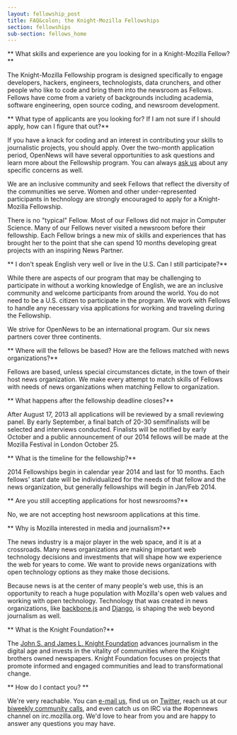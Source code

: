 ```yaml
---
layout: fellowship_post
title: FAQ&colon; the Knight-Mozilla Fellowships
section: fellowships
sub-section: fellows_home
---
```

** What skills and experience are you looking for in a Knight-Mozilla Fellow?**

The Knight-Mozilla Fellowship program is designed specifically to engage developers, hackers, engineers, technologists, data crunchers, and other people who like to code and bring them into the newsroom as Fellows. Fellows have come from a variety of backgrounds including academia, software engineering, open source coding, and newsroom development.

** What type of applicants are you looking for? If I am not sure if I should apply, how can I figure that out?**

If you have a knack for coding and an interest in contributing your skills to journalistic projects, you should apply. Over the two-month application period, OpenNews will have several opportunities to ask questions and learn more about the Fellowship program. You can always [ask us](mailto:opennews@mozillafoundation.org) about any specific concerns as well. 

We are an inclusive community and seek Fellows that reflect the diversity of the communities we serve. Women and other under-represented participants in technology are strongly encouraged to apply for a Knight-Mozilla Fellowship.

There is no "typical" Fellow. Most of our Fellows did not major in Computer Science. Many of our Fellows never visited a newsroom before their fellowship. Each Fellow brings a new mix of skills and experiences that has brought her to the point that she can spend 10 months developing great projects with an inspiring News Partner. 

** I don't speak English very well or live in the U.S. Can I still participate?**

While there are aspects of our program that may be challenging to participate in without a working knowledge of English, we are an inclusive community and welcome participants from around the world. You do not need to be a U.S. citizen to participate in the program. We work with Fellows to handle any necessary visa applications for working and traveling during the Fellowship.

We strive for OpenNews to be an international program. Our six news partners cover three continents.

** Where will the fellows be based? How are the fellows matched with news organizations?**

Fellows are based, unless special circumstances dictate, in the town of their host news organization. We make every attempt to match skills of Fellows with needs of news organizations when matching Fellow to organization.

** What happens after the fellowship deadline closes?**

After August 17, 2013 all applications will be reviewed by a small reviewing panel. By early September, a final batch of 20-30 semifinalists will be selected and interviews conducted. Finalists will be notified by early October and a public announcement of our 2014 fellows will be made at the Mozilla Festival in London October 25.

** What is the timeline for the fellowship?**

2014 Fellowships begin in calendar year 2014 and last for 10 months. Each fellows' start date will be individualized for the needs of that fellow and the news organization, but generally fellowships will begin in Jan/Feb 2014.

** Are you still accepting applications for host newsrooms?**

No, we are not accepting host newsroom applications at this time.

** Why is Mozilla interested in media and journalism?**

The news industry is a major player in the web space, and it is at a crossroads. Many news organizations are making important web technology decisions and investments that will shape how we experience the web for years to come. We want to provide news organizations with open technology options as they make those decisions. 

Because news is at the center of many people's web use, this is an opportunity to reach a huge population with Mozilla's open web values and working with open technology. Technology that was created in news organizations, like [backbone.js](http://backbonejs.org/) and [Django](https://www.djangoproject.com/), is shaping the web beyond journalism as well.

** What is the Knight Foundation?**

The [John S. and James L. Knight Foundation](http://knightfoundation.org) advances journalism in the digital age and invests in the vitality of communities where the Knight brothers owned newspapers. Knight Foundation focuses on projects that promote informed and engaged communities and lead to transformational change.

** How do I contact you? **

We're very reachable. You can [e-mail us](mailto:opennews@mozillafoundation.org), find us on [Twitter](https://twitter.com/opennews), reach us at our [biweekly community calls](https://wiki.mozilla.org/OpenNews/Calls), and even catch us on IRC via the #opennews channel on irc.mozilla.org. We'd love to hear from you and are happy to answer any questions you may have.

